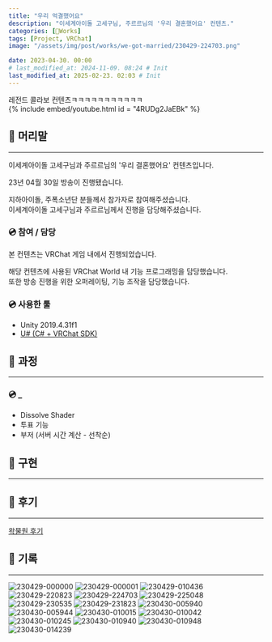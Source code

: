 ```yaml
---
title: "우리 억결했어요"
description: "이세계아이돌 고세구님, 주르르님의 '우리 결혼했어요' 컨텐츠."
categories: [🍇Works]
tags: [Project, VRChat]
image: "/assets/img/post/works/we-got-married/230429-224703.png"

date: 2023-04-30. 00:00
# last_modified_at: 2024-11-09. 08:24 # Init
last_modified_at: 2025-02-23. 02:03 # Init
---
```


레전드 콜라보 컨텐츠ㅋㅋㅋㅋㅋㅋㅋㅋㅋㅋㅋ  
{% include embed/youtube.html id = "4RUDg2JaEBk" %}

## 📀 머리말

---

이세계아이돌 고세구님과 주르르님의 '우리 결혼했어요' 컨텐츠입니다.  

23년 04월 30일 방송이 진행됐습니다.  

지하아이돌, 주폭소년단 분들께서 참가자로 참여해주셨습니다.  
이세계아이돌 고세구님과 주르르님께서 진행을 담당해주셨습니다.  

### 💿 참여 / 담당

본 컨텐츠는 VRChat 게임 내에서 진행되었습니다.  

해당 컨텐츠에 사용된 VRChat World 내 기능 프로그래밍을 담당했습니다.  
또한 방송 진행을 위한 오퍼레이팅, 기능 조작을 담당했습니다.  

### 💿 사용한 툴

- Unity 2019.4.31f1
- [U# (C# + VRChat SDK)](https://udonsharp.docs.vrchat.com/)

## 📀 과정

---

### 💿 _

- Dissolve Shader
- 투표 기능
- 부저 (서버 시간 계산 - 선착순)

## 📀 구현

---

## 📀 후기

---

[왁물원 후기](https://cafe.naver.com/steamindiegame/11001427)  

## 📀 기록

---

![230429-000000](/assets/img/post/works/we-got-married/230429-000000.png)
![230429-000001](/assets/img/post/works/we-got-married/230429-000001.gif)
![230429-010436](/assets/img/post/works/we-got-married/230429-010436.png)
![230429-220823](/assets/img/post/works/we-got-married/230429-220823.png)
![230429-224703](/assets/img/post/works/we-got-married/230429-224703.png)
![230429-225048](/assets/img/post/works/we-got-married/230429-225048.png)
![230429-230535](/assets/img/post/works/we-got-married/230429-230535.png)
![230429-231823](/assets/img/post/works/we-got-married/230429-231823.png)
![230430-005940](/assets/img/post/works/we-got-married/230430-005940.png)
![230430-005944](/assets/img/post/works/we-got-married/230430-005944.png)
![230430-010015](/assets/img/post/works/we-got-married/230430-010015.png)
![230430-010042](/assets/img/post/works/we-got-married/230430-010042.png)
![230430-010245](/assets/img/post/works/we-got-married/230430-010245.png)
![230430-010940](/assets/img/post/works/we-got-married/230430-010940.png)
![230430-010948](/assets/img/post/works/we-got-married/230430-010948.png)
![230430-014239](/assets/img/post/works/we-got-married/230430-014239.png)

